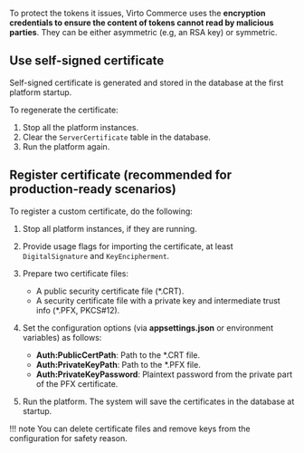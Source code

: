 ﻿
To protect the tokens it issues, Virto Commerce uses the **encryption credentials to ensure the content of tokens cannot read by malicious parties**. They can be either asymmetric (e.g, an RSA key) or symmetric.

## Use self-signed certificate

Self-signed certificate is generated and stored in the database at the first platform startup.
  
To regenerate the certificate:

1. Stop all the platform instances.
1. Clear the `ServerCertificate` table in the database.
1. Run the platform again.

## Register certificate (recommended for production-ready scenarios)

To register a custom certificate, do the following:

1.  Stop all platform instances, if they are running.
1.  Provide usage flags for importing the certificate, at least `DigitalSignature` and `KeyEncipherment`.
1.  Prepare two certificate files:
    
    * A public security certificate file (*.CRT).        
    * A security certificate file with a private key and intermediate trust info (*.PFX, PKCS#12).
        
1.  Set the configuration options (via **appsettings.json** or environment variables) as follows:
    
	* **Auth:PublicCertPath**: Path to the *.CRT file.   
    * **Auth:PrivateKeyPath**: Path to the *.PFX file.   
	* **Auth:PrivateKeyPassword**: Plaintext password from the private part of the PFX certificate.
        
1.  Run the platform. The system will save the certificates in the database at startup.

!!! note
	You can delete certificate files and remove keys from the configuration for safety reason.
